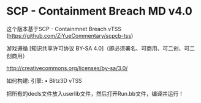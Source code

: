 # SCP - Containment Breach MD v4.0

这个版本基于SCP - Containmnet Breach vTSS (https://github.com/ZiYueCommentary/scpcb-tss)

游戏遵循 [知识共享许可协议 BY-SA 4.0]（即必须署名、可商用、可二创、可二创商用）

http://creativecommons.org/licenses/by-sa/3.0/

如何构建:
引擎:
•	Blitz3D vTSS

把所有的decls文件放入userlib文件，然后打开Run.bb文件，编译并运行！